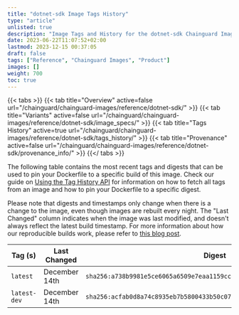 ```yaml
---
title: "dotnet-sdk Image Tags History"
type: "article"
unlisted: true
description: "Image Tags and History for the dotnet-sdk Chainguard Image"
date: 2023-06-22T11:07:52+02:00
lastmod: 2023-12-15 00:37:05
draft: false
tags: ["Reference", "Chainguard Images", "Product"]
images: []
weight: 700
toc: true
---
```


{{< tabs >}}
{{< tab title="Overview" active=false url="/chainguard/chainguard-images/reference/dotnet-sdk/" >}}
{{< tab title="Variants" active=false url="/chainguard/chainguard-images/reference/dotnet-sdk/image_specs/" >}}
{{< tab title="Tags History" active=true url="/chainguard/chainguard-images/reference/dotnet-sdk/tags_history/" >}}
{{< tab title="Provenance" active=false url="/chainguard/chainguard-images/reference/dotnet-sdk/provenance_info/" >}}
{{</ tabs >}}

The following table contains the most recent tags and digests that can be used to pin your Dockerfile to a specific build of this image. Check our guide on [Using the Tag History API](/chainguard/chainguard-images/using-the-tag-history-api/) for information on how to fetch all tags from an image and how to pin your Dockerfile to a specific digest.

Please note that digests and timestamps only change when there is a change to the image, even though images are rebuilt every night. The "Last Changed" column indicates when the image was last modified, and doesn't always reflect the latest build timestamp. For more information about how our reproducible builds work, please refer to [this blog post](https://www.chainguard.dev/unchained/reproducing-chainguards-reproducible-image-builds).

| Tag (s)       | Last Changed  | Digest                                                                    |
|---------------|---------------|---------------------------------------------------------------------------|
|  `latest`     | December 14th | `sha256:a738b9981e5ce6065a6509e7eaa1159cc46c214a3370a0f06a06d932b8555c88` |
|  `latest-dev` | December 14th | `sha256:acfab0d8a74c8935eb7b5800433b50c075f665654dc8bfc2c1710cb1d367133a` |

